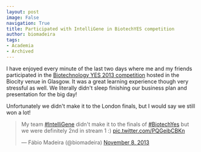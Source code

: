 ```yaml
---
layout: post
image: False
navigation: True
title: Participated with IntelliGene in BiotechYES competition
author: biomadeira
tags:
- Academia
- Archived
---
```


I have enjoyed every minute of the last two days where me and my friends participated in 
the [Biotechnology YES 2013 competition](http://www.biotechnologyyes.co.uk/biotechnologyyes/index.aspx) 
hosted in the Biocity venue in Glasgow. It was a great learning experience though very stressful as well. 
We literally didn't sleep finishing our business plan and presentation for the big day!
  
Unfortunately we didn't make it to the London finals, but I would say we still won a lot!

<blockquote class="twitter-tweet tw-align-center" lang="en"><p lang="en" dir="ltr">My team <a href="https://twitter.com/hashtag/IntelliGene?src=hash">#IntelliGene</a> didn&#39;t make it to the finals of <a href="https://twitter.com/hashtag/BiotechYes?src=hash">#BiotechYes</a>&#10; but we were definitely 2nd in stream 1 :) <a href="http://t.co/PQGeibCBKn">pic.twitter.com/PQGeibCBKn</a></p>&mdash; Fábio Madeira (@biomadeira) <a href="https://twitter.com/biomadeira/status/398873168934211584">November 8, 2013</a></blockquote>
<script async src="//platform.twitter.com/widgets.js" charset="utf-8"></script>
